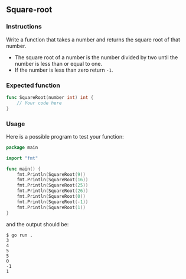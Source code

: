 ## Square-root

### Instructions
Write a function that takes a number and returns the square root of that number.
- The square root of a number is the number divided by two until the number is less than or equal to one.
- If the number is less than zero return `-1`.

### Expected function
```go
func SquareRoot(number int) int {
    // Your code here
}
```

### Usage

Here is a possible program to test your function:

```go
package main

import "fmt"

func main() {
    fmt.Println(SquareRoot(9))
    fmt.Println(SquareRoot(16))
    fmt.Println(SquareRoot(25))
    fmt.Println(SquareRoot(26))
    fmt.Println(SquareRoot(0))
	fmt.Println(SquareRoot(-1))
	fmt.Println(SquareRoot(1))
}
```

and the output should be:

```console
$ go run . 
3
4
5
5
0
-1
1
```